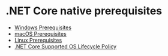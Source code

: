 .NET Core native prerequisites
==============================

* [Windows Prerequisites](https://docs.microsoft.com/dotnet/core/install/dependencies?pivots=os-windows)
* [macOS Prerequisites](https://docs.microsoft.com/dotnet/core/install/dependencies?pivots=os-macos)
* [Linux Prerequisites](https://docs.microsoft.com/da-dk/dotnet/core/install/linux)
* [.NET Core Supported OS Lifecycle Policy](https://github.com/dotnet/core/blob/main/os-lifecycle-policy.md)
